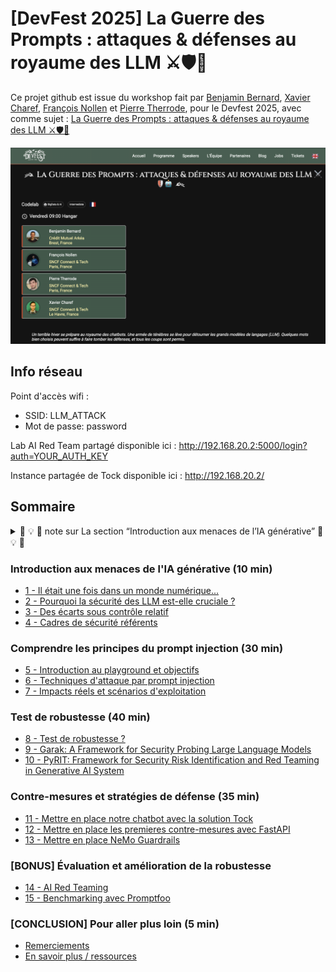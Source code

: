# [DevFest 2025] La Guerre des Prompts : attaques & défenses au royaume des LLM ⚔️🛡️🤖

Ce projet github est issue du workshop fait par [Benjamin Bernard](https://www.linkedin.com/in/benvii/), [Xavier Charef](https://www.linkedin.com/in/xavier-charef-6b843497/), [François Nollen](https://www.linkedin.com/in/francois-nollen/) et [Pierre Therrode](https://www.linkedin.com/in/ptherrode/), pour le Devfest 2025, avec comme sujet : [La Guerre des Prompts : attaques & défenses au royaume des LLM ⚔️🛡️🤖](https://devfest2025.gdgnantes.com/en/sessions/la_guerre_des_prompts___attaques___defenses_au_royaume_des_llm________)

<img src="img/la-guerre-des-prompts-attaques-et-defenses-au-royaume-des-llm.png"  alt="La Guerre des Prompts : attaques & défenses au royaume des LLM">


## Info réseau

Point d'accès wifi :
* SSID: LLM_ATTACK
* Mot de passe: password

Lab AI Red Team partagé disponible ici : http://192.168.20.2:5000/login?auth=YOUR_AUTH_KEY

Instance partagée de Tock disponible ici : http://192.168.20.2/

## Sommaire

<details>
  <summary>🚧 💡 🚧 note sur La section “Introduction aux menaces de l’IA générative” 🚧 💡 🚧</summary>
    
La section “**Introduction aux menaces de l’IA générative**” vise avant tout à donner des repères pour comprendre les enjeux
et prendre du recul sur le sujet, avant de se lancer pleinnement dans la pratique ("**Comprendre les Principes du Prompt Injection et leurs Impacts**"). 

Lors du codelab, cette introduction sera présentée sous forme de diaporama (environ 10min). Cela permettra à chacun de 
préparer sereinement sa machine tout en se familiarisant progressivement avec la thématique abordée.
</details>


### Introduction aux menaces de l'IA générative (10 min)
 
- [1 - Il était une fois dans un monde numérique...](step_1.md)
- [2 - Pourquoi la sécurité des LLM est-elle cruciale ?](step_2.md)
- [3 - Des écarts sous contrôle relatif](step_3.md)
- [4 - Cadres de sécurité référents](step_4.md)

### Comprendre les principes du prompt injection (30 min)
 
- [5 - Introduction au playground et objectifs](step_5.md)
- [6 - Techniques d'attaque par prompt injection](step_6.md)
- [7 - Impacts réels et scénarios d'exploitation](step_7.md)

### Test de robustesse (40 min)

- [8 - Test de robustesse ?](step_8.md)
- [9 - Garak: A Framework for Security Probing Large Language Models](step_9.md)
- [10 - PyRIT: Framework for Security Risk Identification and Red Teaming in Generative AI System](step_10.md)


### Contre-mesures et stratégies de défense (35 min)

- [11 - Mettre en place notre chatbot avec la solution Tock](step_11.md)
- [12 - Mettre en place les premieres contre-mesures avec FastAPI](step_12.md)
- [13 - Mettre en place NeMo Guardrails](step_13.md)


### [BONUS] Évaluation et amélioration de la robustesse

 - [14 - AI Red Teaming](step_14.md)
 - [15 - Benchmarking avec Promptfoo](step15.md)


### [CONCLUSION] Pour aller plus loin (5 min)

- [Remerciements](thanks-you.md)
- [En savoir plus / ressources](resources.md)